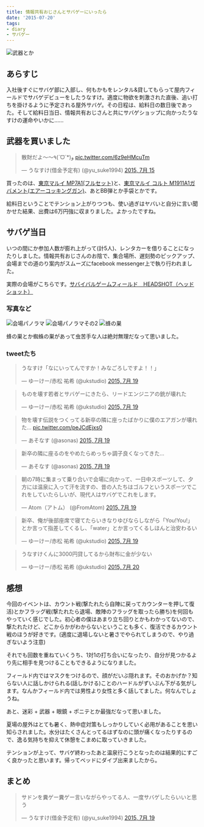 ```yaml
---
title: 情報共有おじさんとサバゲーにいったら
date: '2015-07-20'
tags:
- diary
- サバゲー
---
```


![武器とか](2015/survival-game-with-info-sharing-uncle-01.jpg)

## あらすじ

入社後すぐにサバゲ部に入部し、何もかもをレンタル&貸してもらって屋内フィールドでサバゲデビューをしたうなすけ。適度に物欲を刺激された直後、追い打ちを掛けるように予定される屋外サバゲ。その日程は、給料日の数日後であった。そして給料日当日、情報共有おじさんと共にサバゲショップに向かったうなすけの運命やいかに……

## 武器を買いました
<blockquote class="twitter-tweet" lang="ja"><p lang="ja" dir="ltr">散財だよ〜〜٩(ˊᗜˋ*)و <a href="http://t.co/6z9eHMcuTm">pic.twitter.com/6z9eHMcuTm</a></p>&mdash; うなすけ(借金予定有) (@yu_suke1994) <a href="https://twitter.com/yu_suke1994/status/621321140888145921">2015, 7月 15</a></blockquote>
<script async src="//platform.twitter.com/widgets.js" charset="utf-8"></script>

買ったのは、<a href="http://www.tokyo-marui.co.jp/products/electric/compact/195">東京マルイ MP7A1(フルセット)</a>と、<a href="http://www.tokyo-marui.co.jp/products/aircocking/handgun18/342">東京マルイ コルト M1911A1ガバメント(エアーコッキングガン)</a>、あとBB弾とか手袋とかです。

給料日ということでテンション上がりつつも、使い過ぎはヤバいと自分に言い聞かせた結果、出費は6万円強に収まりました。よかったですね。


## サバゲ当日

いつの間にか参加人数が膨れ上がって(計5人)、レンタカーを借りることになったりしました。情報共有おじさんのお陰で、集合場所、遅刻勢のピックアップ、会場までの道のり案内がスムーズにfacebook messenger上で執り行われました。


実際の会場がこちらです。[サバイバルゲームフィールド　HEADSHOT（ヘッドショット）](http://head-shot.jp/)

### 写真など
![会場パノラマ](2015/survival-game-with-info-sharing-uncle-02.jpg)
![会場パノラマその2](2015/survival-game-with-info-sharing-uncle-03)
![蜂の巣](2015/survival-game-with-info-sharing-uncle-04.jpg)

蜂の巣とか蜘蛛の巣があって虫苦手な人は絶対無理だなって思いました。

### tweetたち
<blockquote class="twitter-tweet" lang="ja"><p lang="ja" dir="ltr">うなすけ「なにいってんですか！みなごろしですよ！！」</p>&mdash; ゆーけー/赤松 祐希 (@ukstudio) <a href="https://twitter.com/ukstudio/status/622592545336365056">2015, 7月 19</a></blockquote>
<script async src="//platform.twitter.com/widgets.js" charset="utf-8"></script>

<blockquote class="twitter-tweet" lang="ja"><p lang="ja" dir="ltr">ものを壊す若者とサバゲーにきたら、リードエンジニアの銃が壊れた</p>&mdash; ゆーけー/赤松 祐希 (@ukstudio) <a href="https://twitter.com/ukstudio/status/622593599784378368">2015, 7月 19</a></blockquote>
<script async src="//platform.twitter.com/widgets.js" charset="utf-8"></script>

<blockquote class="twitter-tweet" lang="ja"><p lang="ja" dir="ltr">物を壊す伝説をつくってる新卒の隣に座ったばかりに僕のエアガンが壊れた... <a href="http://t.co/peJCdEjxs0">pic.twitter.com/peJCdEjxs0</a></p>&mdash; あそなす (@asonas) <a href="https://twitter.com/asonas/status/622604719186276352">2015, 7月 19</a></blockquote>
<script async src="//platform.twitter.com/widgets.js" charset="utf-8"></script>

<blockquote class="twitter-tweet" lang="ja"><p lang="ja" dir="ltr">新卒の隣に座るのをやめたらめっちゃ調子良くなってきた...</p>&mdash; あそなす (@asonas) <a href="https://twitter.com/asonas/status/622609541008494593">2015, 7月 19</a></blockquote>
<script async src="//platform.twitter.com/widgets.js" charset="utf-8"></script>

<blockquote class="twitter-tweet" lang="ja"><p lang="ja" dir="ltr">朝の7時に集まって乗り合いで会場に向かって、一日中スポーツして、夕方には温泉に入って汗を流すの、昔の人たちはゴルフというスポーツでこれをしていたらしいが、現代人はサバゲでこれをします。</p>&mdash; Atom（アトム） (@FromAtom) <a href="https://twitter.com/FromAtom/status/622705905478430720">2015, 7月 19</a></blockquote>
<script async src="//platform.twitter.com/widgets.js" charset="utf-8"></script>

<blockquote class="twitter-tweet" lang="ja"><p lang="ja" dir="ltr">新卒、俺が後部座席で寝てたらいきなりゆびならしながら「You!You!」とか言って指差してくるし、「water」とか言ってくるしほんと治安わるい</p>&mdash; ゆーけー/赤松 祐希 (@ukstudio) <a href="https://twitter.com/ukstudio/status/622744692048859137">2015, 7月 19</a></blockquote>
<script async src="//platform.twitter.com/widgets.js" charset="utf-8"></script>

<blockquote class="twitter-tweet" lang="ja"><p lang="ja" dir="ltr">うなすけくんに3000円貸してるから財布に金が少ない</p>&mdash; ゆーけー/赤松 祐希 (@ukstudio) <a href="https://twitter.com/ukstudio/status/622921181381824512">2015, 7月 20</a></blockquote>
<script async src="//platform.twitter.com/widgets.js" charset="utf-8"></script>


## 感想

今回のイベントは、カウント戦(撃たれたら自陣に戻ってカウンターを押して復活)とかフラッグ戦(撃たれたら退場、敵陣のフラッグを取ったら勝ち)を何回もやっていく感じでした。初心者の僕はあまり立ち回りとかもわかってないので、撃たれたけど、どこからかがわからないということも多く、復活できるカウント戦のほうが好きです。(適度に退場しないと暑さでやられてしまうので、やり過ぎないよう注意)


それでも回数を重ねていくうち、1対1の打ち合いになったり、自分が見つかるより先に相手を見つけることもできるようになりました。


フィールド内ではマスクをつけるので、顔がだいぶ隠れます。そのおかげか？知らない人に話しかけられる(話しかける)ことのハードルがずいぶん下がる気がします。なんかフィールド内では男性より女性と多く話してました。何なんでしょうね。


あと、迷彩 + 武器 + 眼鏡 + ポニテとか最強だなって思いました。


夏場の屋外はとても暑く、熱中症対策もしっかりしていく必用があることを思い知らされました。水分はたくさんとってるはずなのに頭が痛くなったりするので、逸る気持ちを抑えて休憩をこまめに取っていきました。


テンションが上って、サバゲ終わったあと温泉行こうとなったのは結果的にすごく良かったと思います。帰ってベッドにダイブ出来ましたから。


## まとめ
<blockquote class="twitter-tweet" lang="ja"><p lang="ja" dir="ltr">サドンを糞ゲー糞ゲー言いながらやってる人、一度サバゲしたらいいと思う</p>&mdash; うなすけ(借金予定有) (@yu_suke1994) <a href="https://twitter.com/yu_suke1994/status/622620586229919744">2015, 7月 19</a></blockquote>
<script async src="//platform.twitter.com/widgets.js" charset="utf-8"></script>
